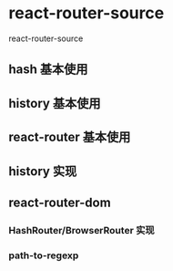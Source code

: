 # react-router-source

react-router-source

## hash 基本使用

## history 基本使用

## react-router 基本使用

## history 实现

## react-router-dom

### HashRouter/BrowserRouter 实现

### path-to-regexp
